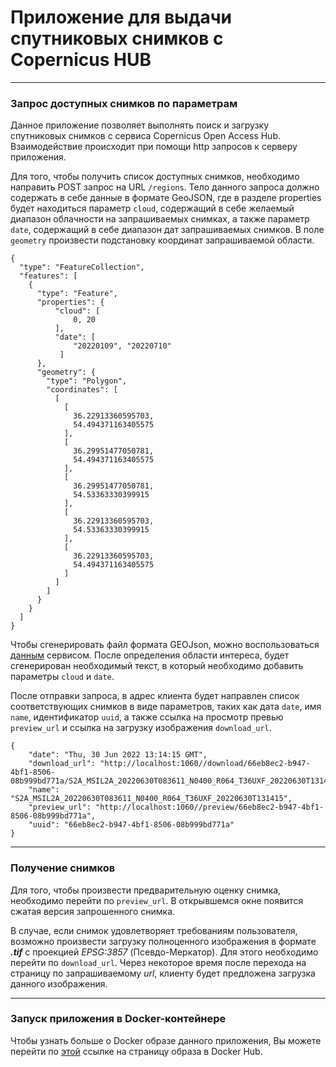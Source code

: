 # Приложение для выдачи спутниковых снимков с Copernicus HUB

---

### Запрос доступных снимков по параметрам

Данное приложение позволяет выполнять поиск и загрузку спутниковых снимков с сервиса Copernicus Open Access Hub. Взаимодействие происходит при помощи http запросов к серверу приложения.

Для того, чтобы получить список доступных снимков, необходимо направить POST запрос на URL `/regions`. Тело данного запроса должно содержать в себе данные в формате GeoJSON, где в разделе properties будет находиться параметр `cloud`, содержащий в себе желаемый диапазон облачности на запрашиваемых снимках, а также параметр `date`, содержащий в себе диапазон дат запрашиваемых снимков. В поле `geometry` произвести подстановку координат запрашиваемой области.

```
{
  "type": "FeatureCollection",
  "features": [
    {
      "type": "Feature",
      "properties": {
          "cloud": [
              0, 20
          ],
          "date": [
              "20220109", "20220710"
           ]
      },
      "geometry": {
        "type": "Polygon",
        "coordinates": [
          [
            [
              36.22913360595703,
              54.494371163405575
            ],
            [
              36.29951477050781,
              54.494371163405575
            ],
            [
              36.29951477050781,
              54.53363330399915
            ],
            [
              36.22913360595703,
              54.53363330399915
            ],
            [
              36.22913360595703,
              54.494371163405575
            ]
          ]
        ]
      }
    }
  ]
}
```

Чтобы сгенерировать файл формата GEOJson, можно воспользоваться [данным](http://geojson.io) сервисом. После определения области интереса, будет сгенерирован необходимый текст, в который необходимо добавить параметры `cloud` и `date`.

После отправки запроса, в адрес клиента будет направлен список соответствующих снимков в виде параметров, таких как дата `date`, имя `name`, идентификатор `uuid`, а также ссылка на просмотр превью `preview_url` и ссылка на загрузку изображения `download_url`.

```
{
    "date": "Thu, 30 Jun 2022 13:14:15 GMT",
    "download_url": "http://localhost:1060//download/66eb8ec2-b947-4bf1-8506-08b999bd771a/S2A_MSIL2A_20220630T083611_N0400_R064_T36UXF_20220630T131415/L2A_T36UXF_A036669_20220630T083613/T36UXF_20220630T083611",
    "name": "S2A_MSIL2A_20220630T083611_N0400_R064_T36UXF_20220630T131415",
    "preview_url": "http://localhost:1060//preview/66eb8ec2-b947-4bf1-8506-08b999bd771a",
    "uuid": "66eb8ec2-b947-4bf1-8506-08b999bd771a"
}
```
---

### Получение снимков
Для того, чтобы произвести предварительную оценку снимка, необходимо перейти по `preview_url`. В открывшемся окне появится сжатая версия запрошенного снимка. 

В случае, если снимок удовлетворяет требованиям пользователя, возможно произвести загрузку полноценного изображения в формате ***.tif*** с проекцией _EPSG:3857_ (Псевдо-Меркатор). Для этого необходимо перейти по `download_url`. Через некоторое время после перехода на страницу по запрашиваемому _url_, клиенту будет предложена загрузка данного изображения.

---

### Запуск приложения в Docker-контейнере

Чтобы узнать больше о Docker образе данного приложения, Вы можете перейти по [этой](https://hub.docker.com/repository/docker/wepal/geo_data) ссылке на страницу образа в Docker Hub.